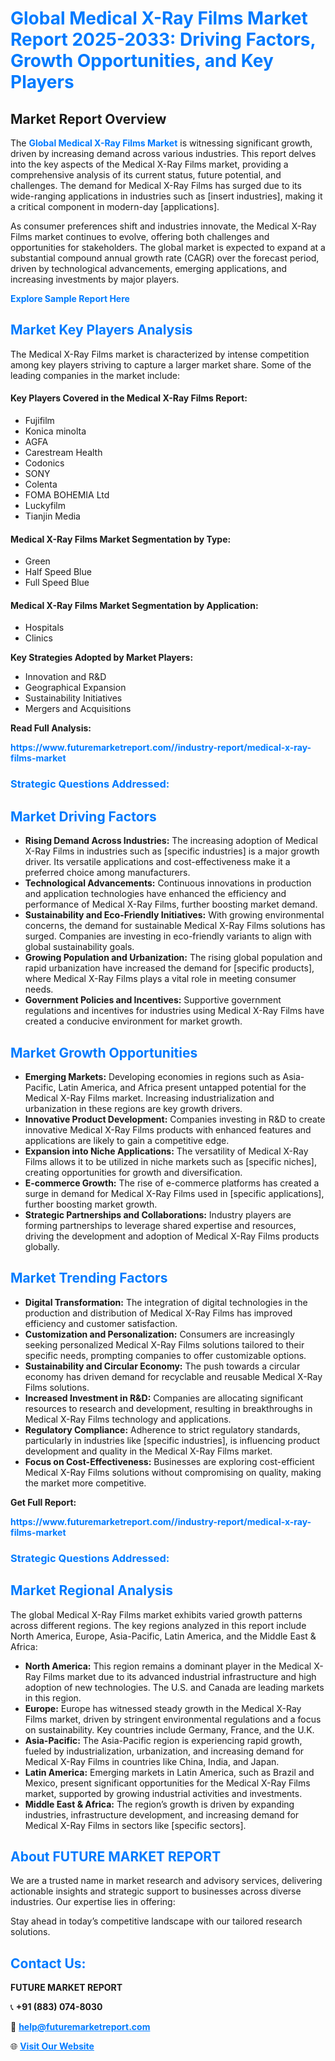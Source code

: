 <h1 style="color: #007BFF;">Global Medical X-Ray Films Market Report 2025-2033: Driving Factors, Growth Opportunities, and Key Players</h1>

<section id="overview">
<h2>Market Report Overview</h2>
<p>The <a href="https://www.futuremarketreport.com//industry-report/medical-x-ray-films-market" style="color: #007BFF; text-decoration: none;"><strong>Global Medical X-Ray Films Market</strong></a> is witnessing significant growth, driven by increasing demand across various industries. This report delves into the key aspects of the Medical X-Ray Films market, providing a comprehensive analysis of its current status, future potential, and challenges. The demand for Medical X-Ray Films has surged due to its wide-ranging applications in industries such as [insert industries], making it a critical component in modern-day [applications].</p>
<p>As consumer preferences shift and industries innovate, the Medical X-Ray Films market continues to evolve, offering both challenges and opportunities for stakeholders. The global market is expected to expand at a substantial compound annual growth rate (CAGR) over the forecast period, driven by technological advancements, emerging applications, and increasing investments by major players.</p>
</section>

<section id="overview">
<p><a href="https://www.futuremarketreport.com//request-sample/reportId=59513" style="color: #007BFF; text-decoration: none;"><strong>Explore Sample Report Here</strong></a></p>
</section>

<section id="key-players">
<h2 style="color: #007BFF;">Market Key Players Analysis</h2>
<p>The Medical X-Ray Films market is characterized by intense competition among key players striving to capture a larger market share. Some of the leading companies in the market include:</p>
<h4>Key Players Covered in the Medical X-Ray Films Report:</h4>
<ul><li>Fujifilm</li><li>Konica minolta</li><li>AGFA</li><li>Carestream Health</li><li>Codonics</li><li>SONY</li><li>Colenta</li><li>FOMA BOHEMIA Ltd</li><li>Luckyfilm</li><li>Tianjin Media</li></ul>
<h4>Medical X-Ray Films Market Segmentation by Type:</h4>
<ul><li>Green</li><li>Half Speed Blue</li><li>Full Speed Blue</li></ul>

<h4>Medical X-Ray Films Market Segmentation by Application:</h4>
<ul><li>Hospitals</li><li>Clinics</li></ul>
<p><strong>Key Strategies Adopted by Market Players:</strong></p>
<ul>
<li>Innovation and R&D</li>
<li>Geographical Expansion</li>
<li>Sustainability Initiatives</li>
<li>Mergers and Acquisitions</li>
</ul>
</section>

<section>
<p><strong>Read Full Analysis: </strong></p><a href="https://www.futuremarketreport.com//industry-report/medical-x-ray-films-market" style="color: #007BFF; text-decoration: none;"><strong>https://www.futuremarketreport.com//industry-report/medical-x-ray-films-market</strong></a>
<h3 style="color: #007BFF;">Strategic Questions Addressed:</h3>
</section>

<section id="driving-factors">
<h2 style="color: #007BFF;">Market Driving Factors</h2>
<ul>
<li><strong>Rising Demand Across Industries:</strong> The increasing adoption of Medical X-Ray Films in industries such as [specific industries] is a major growth driver. Its versatile applications and cost-effectiveness make it a preferred choice among manufacturers.</li>
<li><strong>Technological Advancements:</strong> Continuous innovations in production and application technologies have enhanced the efficiency and performance of Medical X-Ray Films, further boosting market demand.</li>
<li><strong>Sustainability and Eco-Friendly Initiatives:</strong> With growing environmental concerns, the demand for sustainable Medical X-Ray Films solutions has surged. Companies are investing in eco-friendly variants to align with global sustainability goals.</li>
<li><strong>Growing Population and Urbanization:</strong> The rising global population and rapid urbanization have increased the demand for [specific products], where Medical X-Ray Films plays a vital role in meeting consumer needs.</li>
<li><strong>Government Policies and Incentives:</strong> Supportive government regulations and incentives for industries using Medical X-Ray Films have created a conducive environment for market growth.</li>
</ul>
</section>

<section id="growth-opportunities">
<h2 style="color: #007BFF;">Market Growth Opportunities</h2>
<ul>
<li><strong>Emerging Markets:</strong> Developing economies in regions such as Asia-Pacific, Latin America, and Africa present untapped potential for the Medical X-Ray Films market. Increasing industrialization and urbanization in these regions are key growth drivers.</li>
<li><strong>Innovative Product Development:</strong> Companies investing in R&D to create innovative Medical X-Ray Films products with enhanced features and applications are likely to gain a competitive edge.</li>
<li><strong>Expansion into Niche Applications:</strong> The versatility of Medical X-Ray Films allows it to be utilized in niche markets such as [specific niches], creating opportunities for growth and diversification.</li>
<li><strong>E-commerce Growth:</strong> The rise of e-commerce platforms has created a surge in demand for Medical X-Ray Films used in [specific applications], further boosting market growth.</li>
<li><strong>Strategic Partnerships and Collaborations:</strong> Industry players are forming partnerships to leverage shared expertise and resources, driving the development and adoption of Medical X-Ray Films products globally.</li>
</ul>
</section>

<section id="trending-factors">
<h2 style="color: #007BFF;">Market Trending Factors</h2>
<ul>
<li><strong>Digital Transformation:</strong> The integration of digital technologies in the production and distribution of Medical X-Ray Films has improved efficiency and customer satisfaction.</li>
<li><strong>Customization and Personalization:</strong> Consumers are increasingly seeking personalized Medical X-Ray Films solutions tailored to their specific needs, prompting companies to offer customizable options.</li>
<li><strong>Sustainability and Circular Economy:</strong> The push towards a circular economy has driven demand for recyclable and reusable Medical X-Ray Films solutions.</li>
<li><strong>Increased Investment in R&D:</strong> Companies are allocating significant resources to research and development, resulting in breakthroughs in Medical X-Ray Films technology and applications.</li>
<li><strong>Regulatory Compliance:</strong> Adherence to strict regulatory standards, particularly in industries like [specific industries], is influencing product development and quality in the Medical X-Ray Films market.</li>
<li><strong>Focus on Cost-Effectiveness:</strong> Businesses are exploring cost-efficient Medical X-Ray Films solutions without compromising on quality, making the market more competitive.</li>
</ul>
</section>

<section>
<p><strong>Get Full Report: </strong></p><a href="https://www.futuremarketreport.com//industry-report/medical-x-ray-films-market" style="color: #007BFF; text-decoration: none;"><strong>https://www.futuremarketreport.com//industry-report/medical-x-ray-films-market</strong></a>
<h3 style="color: #007BFF;">Strategic Questions Addressed:</h3>
</section>


<section id="regional-analysis">
<h2 style="color: #007BFF;">Market Regional Analysis</h2>
<p>The global Medical X-Ray Films market exhibits varied growth patterns across different regions. The key regions analyzed in this report include North America, Europe, Asia-Pacific, Latin America, and the Middle East & Africa:</p>
<ul>
<li><strong>North America:</strong> This region remains a dominant player in the Medical X-Ray Films market due to its advanced industrial infrastructure and high adoption of new technologies. The U.S. and Canada are leading markets in this region.</li>
<li><strong>Europe:</strong> Europe has witnessed steady growth in the Medical X-Ray Films market, driven by stringent environmental regulations and a focus on sustainability. Key countries include Germany, France, and the U.K.</li>
<li><strong>Asia-Pacific:</strong> The Asia-Pacific region is experiencing rapid growth, fueled by industrialization, urbanization, and increasing demand for Medical X-Ray Films in countries like China, India, and Japan.</li>
<li><strong>Latin America:</strong> Emerging markets in Latin America, such as Brazil and Mexico, present significant opportunities for the Medical X-Ray Films market, supported by growing industrial activities and investments.</li>
<li><strong>Middle East & Africa:</strong> The region’s growth is driven by expanding industries, infrastructure development, and increasing demand for Medical X-Ray Films in sectors like [specific sectors].</li>
</ul>
</section>

<footer>
<h2 style="color: #007BFF;">About FUTURE MARKET REPORT</h2>
<p>We are a trusted name in market research and advisory services, delivering actionable insights and strategic support to businesses across diverse industries. Our expertise lies in offering:</p>

<p>Stay ahead in today’s competitive landscape with our tailored research solutions.</p>

<h2 style="color: #007BFF;">Contact Us:</h2>
<p><strong>FUTURE MARKET REPORT</strong></p>
<p>📞 <strong>+91 (883) 074-8030</strong></p>
<p>📧 <strong><a href="mailto:help@futuremarketreport.com" style="color: #007BFF;">help@futuremarketreport.com</a></strong></p>
<p>🌐 <strong><a href="https://www.futuremarketreport.com/" style="color: #007BFF;">Visit Our Website</a></strong></p>
</footer>